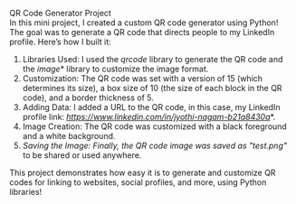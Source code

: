 QR Code Generator Project  
In this mini project, I created a custom QR code generator using Python! The goal was to generate a QR code that directs people to my LinkedIn profile. 
Here’s how I built it:

1. Libraries Used: I used the *qrcode* library to generate the QR code and the *image** library to customize the image format.
2. Customization: The QR code was set with a version of 15 (which determines its size), a box size of 10 (the size of each block in the QR code), and a border thickness of 5.
3. Adding Data: I added a URL to the QR code, in this case, my LinkedIn profile link: *https://www.linkedin.com/in/jyothi-nagam-b21a8430a**.
4. Image Creation: The QR code was customized with a black foreground and a white background.
5. *Saving the Image: Finally, the QR code image was saved as *"test.png"** to be shared or used anywhere.

This project demonstrates how easy it is to generate and customize QR codes for linking to websites, social profiles, and more, using Python libraries!
